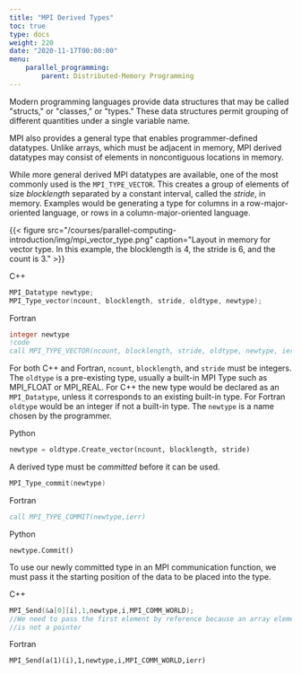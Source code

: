 ```yaml
---
title: "MPI Derived Types"
toc: true
type: docs
weight: 220
date: "2020-11-17T00:00:00"
menu:
    parallel_programming:
        parent: Distributed-Memory Programming
---
```


Modern programming languages provide data structures that may be called "structs," or "classes," or "types."  These data structures permit grouping of different quantities under a single variable name.

MPI also provides a general type that enables programmer-defined datatypes. Unlike arrays, which must be adjacent in memory, MPI derived datatypes may consist of elements in noncontiguous locations in memory.

While more general derived MPI datatypes are available, one of the most commonly used is the `MPI_TYPE_VECTOR`. This creates a group of elements of size _blocklength_ separated by a constant interval, called the _stride_, in memory. Examples would be generating a type for columns in a row-major-oriented language, or rows in a column-major-oriented language.  

{{< figure src="/courses/parallel-computing-introduction/img/mpi_vector_type.png" caption="Layout in memory for vector type. In this example, the blocklength is 4, the stride is 6, and the count is 3." >}}

C++
```c++
MPI_Datatype newtype;
MPI_Type_vector(ncount, blocklength, stride, oldtype, newtype);
```
Fortran
```fortran
integer newtype
!code
call MPI_TYPE_VECTOR(ncount, blocklength, stride, oldtype, newtype, ierr)
```
For both C++ and Fortran, `ncount`, `blocklength`, and `stride` must be integers. The `oldtype` is a pre-existing type, usually a built-in MPI Type such as MPI_FLOAT or MPI_REAL. For C++ the new type would be declared as an `MPI_Datatype`, unless it corresponds to an existing built-in type.  For Fortran `oldtype` would be an integer if not a built-in type. The `newtype` is a name chosen by the programmer.

Python
```python
newtype = oldtype.Create_vector(ncount, blocklength, stride)
```

A derived type must be _committed_ before it can be used.

```c++
MPI_Type_commit(newtype)
```
Fortran
```fortran
call MPI_TYPE_COMMIT(newtype,ierr)
```
Python
```
newtype.Commit()
```

To use our newly committed type in an MPI communication function, we must pass it the starting position of the data to be placed into the type.

C++
```c++
MPI_Send(&a[0][i],1,newtype,i,MPI_COMM_WORLD);
//We need to pass the first element by reference because an array element
//is not a pointer
```

Fortran
```
MPI_Send(a(1)(i),1,newtype,i,MPI_COMM_WORLD,ierr)
```




